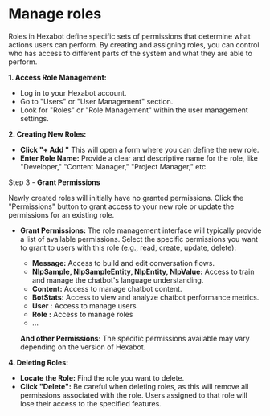 # Manage roles

Roles in Hexabot define specific sets of permissions that determine what actions users can perform. By creating and assigning roles, you can control who has access to different parts of the system and what they are able to perform.

**1. Access Role Management:**

* Log in to your Hexabot account.
* Go to "Users" or "User Management" section.
* Look for "Roles" or "Role Management" within the user management settings.

**2. Creating New Roles:**

* **Click  "+ Add "** This will open a form where you can define the new role.
* **Enter Role Name:** Provide a clear and descriptive name for the role, like "Developer," "Content Manager," "Project Manager," etc.

Step 3 - **Grant Permissions**

Newly created roles will initially have no granted permissions. Click the "Permissions" button to grant access to your new role or update the permissions for an existing role.

*   **Grant Permissions:** The role management interface will typically provide a list of available permissions. Select the specific permissions you want to grant to users with this role (e.g., read, create, update, delete):

    * **Message:** Access to build and edit conversation flows.
    * **NlpSample, NlpSampleEntity, NlpEntity, NlpValue:** Access to train and manage the chatbot's language understanding.
    * **Content:** Access to manage chatbot content.
    * **BotStats:** Access to view and analyze chatbot performance metrics.
    * **User :** Access to manage users&#x20;
    * **Role :** Access to manage roles&#x20;
    * ...&#x20;

    **And other Permissions:** The specific permissions available may vary depending on the version of Hexabot.

**4. Deleting Roles:**

* **Locate the Role:** Find the role you want to delete.
* **Click "Delete":** Be careful when deleting roles, as this will remove all permissions associated with the role. Users assigned to that role will lose their access to the specified features.
